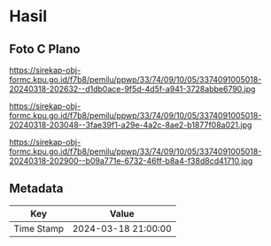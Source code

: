 # Hasil

## Foto C Plano

https://sirekap-obj-formc.kpu.go.id/f7b8/pemilu/ppwp/33/74/09/10/05/3374091005018-20240318-202632--d1db0ace-9f5d-4d5f-a941-3728abbe6790.jpg

https://sirekap-obj-formc.kpu.go.id/f7b8/pemilu/ppwp/33/74/09/10/05/3374091005018-20240318-203048--3fae39f1-a29e-4a2c-8ae2-b1877f08a021.jpg

https://sirekap-obj-formc.kpu.go.id/f7b8/pemilu/ppwp/33/74/09/10/05/3374091005018-20240318-202900--b09a771e-6732-46ff-b8a4-f38d8cd41710.jpg


## Metadata

| Key        | Value               |
| ---------- | ------------------- |
| Time Stamp | 2024-03-18 21:00:00 |



